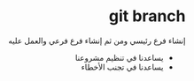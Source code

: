 <div dir = "rtl">

# git branch
إنشاء فرع رئيسي ومن ثم إنشاء فرع فرعي والعمل عليه 
* يساعدنا في تنظيم مشروعنا 
* يساعدنا في تجنب الأخطاء

</div>

